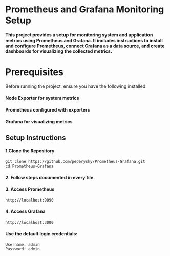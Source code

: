 # Prometheus and Grafana Monitoring Setup

#### This project provides a setup for monitoring system and application metrics using Prometheus and Grafana. It includes instructions to install and configure Prometheus, connect Grafana as a data source, and create dashboards for visualizing the collected metrics.
# Prerequisites
Before running the project, ensure you have the following installed:

#### Node Exporter for system metrics
#### Prometheus configured with exporters
#### Grafana for visualizing metrics

## Setup Instructions
#### 1.Clone the Repository
```
git clone https://github.com/pederysky/Prometheus-Grafana.git
cd Prometheus-Grafana
```
#### 2. Follow steps documented in every file.

#### 3. Access Prometheus
```
http://localhost:9090
```
#### 4. Access Grafana
```
http://localhost:3000
```
#### Use the default login credentials:

```
Username: admin
Password: admin
```
